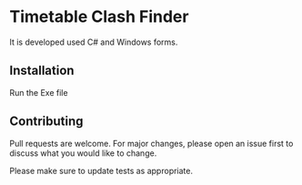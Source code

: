 # Timetable Clash Finder

It is developed used C# and Windows forms.

## Installation

Run the Exe file 

## Contributing

Pull requests are welcome. For major changes, please open an issue first
to discuss what you would like to change.

Please make sure to update tests as appropriate.

